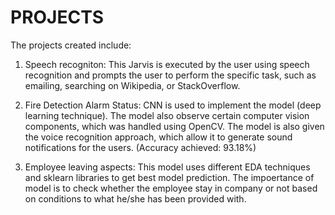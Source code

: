 # PROJECTS

The projects created include:

1. Speech recogniton: This Jarvis is executed by the user using speech recognition and prompts the user to perform the specific task, such as emailing, searching on Wikipedia, or StackOverflow.

2. Fire Detection Alarm Status: CNN is used to implement the model (deep learning technique). The model also observe certain computer vision components, which was handled using OpenCV. The model is also given the voice recognition approach, which allow it to generate sound notifications for the users. (Accuracy achieved: 93.18%)

3. Employee leaving aspects: This model uses different EDA techniques and sklearn libraries to get best model prediction. The impoertance of model is to check whether the employee stay in company or not based on conditions to what he/she has been provided with.
